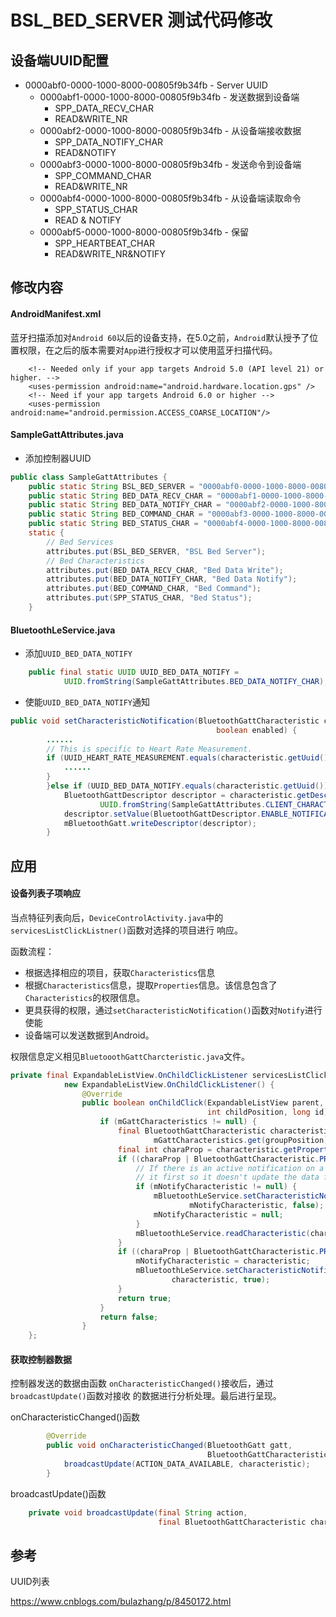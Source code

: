 # BSL_BED_SERVER 测试代码修改

## 设备端UUID配置

* 0000abf0-0000-1000-8000-00805f9b34fb - Server UUID
	* 0000abf1-0000-1000-8000-00805f9b34fb - 发送数据到设备端
		* SPP_DATA_RECV_CHAR
		* READ&WRITE_NR
	* 0000abf2-0000-1000-8000-00805f9b34fb - 从设备端接收数据
		* SPP_DATA_NOTIFY_CHAR
		* READ&NOTIFY
	* 0000abf3-0000-1000-8000-00805f9b34fb - 发送命令到设备端
		* SPP_COMMAND_CHAR
		* READ&WRITE_NR
	* 0000abf4-0000-1000-8000-00805f9b34fb - 从设备端读取命令
		* SPP_STATUS_CHAR
		* READ & NOTIFY
	* 0000abf5-0000-1000-8000-00805f9b34fb - 保留
		* SPP_HEARTBEAT_CHAR
		* READ&WRITE_NR&NOTIFY

## 修改内容

#### AndroidManifest.xml

蓝牙扫描添加对`Android 60`以后的设备支持，在5.0之前，`Android`默认授予了位置权限，在之后的版本需要对`App`进行授权才可以使用蓝牙扫描代码。

```
    <!-- Needed only if your app targets Android 5.0 (API level 21) or higher. -->
    <uses-permission android:name="android.hardware.location.gps" />
    <!-- Need if your app targets Android 6.0 or higher -->
    <uses-permission android:name="android.permission.ACCESS_COARSE_LOCATION"/>
```

#### SampleGattAttributes.java

* 添加控制器UUID

```java
public class SampleGattAttributes {
    public static String BSL_BED_SERVER = "0000abf0-0000-1000-8000-00805f9b34fb";
    public static String BED_DATA_RECV_CHAR = "0000abf1-0000-1000-8000-00805f9b34fb";
    public static String BED_DATA_NOTIFY_CHAR = "0000abf2-0000-1000-8000-00805f9b34fb";
    public static String BED_COMMAND_CHAR = "0000abf3-0000-1000-8000-00805f9b34fb";
    public static String BED_STATUS_CHAR = "0000abf4-0000-1000-8000-00805f9b34fb";
    static {
        // Bed Services
        attributes.put(BSL_BED_SERVER, "BSL Bed Server");
        // Bed Characteristics
        attributes.put(BED_DATA_RECV_CHAR, "Bed Data Write");
        attributes.put(BED_DATA_NOTIFY_CHAR, "Bed Data Notify");
        attributes.put(BED_COMMAND_CHAR, "Bed Command");
        attributes.put(SPP_STATUS_CHAR, "Bed Status");
    }
```

#### BluetoothLeService.java

* 添加`UUID_BED_DATA_NOTIFY`

```java
    public final static UUID UUID_BED_DATA_NOTIFY =
            UUID.fromString(SampleGattAttributes.BED_DATA_NOTIFY_CHAR);
```

* 使能`UUID_BED_DATA_NOTIFY`通知

```java
public void setCharacteristicNotification(BluetoothGattCharacteristic characteristic,
                                              boolean enabled) {
        ......
        // This is specific to Heart Rate Measurement.
        if (UUID_HEART_RATE_MEASUREMENT.equals(characteristic.getUuid())) {
            ......
        }
        }else if (UUID_BED_DATA_NOTIFY.equals(characteristic.getUuid())) {
            BluetoothGattDescriptor descriptor = characteristic.getDescriptor(
                    UUID.fromString(SampleGattAttributes.CLIENT_CHARACTERISTIC_CONFIG));
            descriptor.setValue(BluetoothGattDescriptor.ENABLE_NOTIFICATION_VALUE);
            mBluetoothGatt.writeDescriptor(descriptor);
        }
```

## 应用

#### 设备列表子项响应

当点特征列表向后，`DeviceControlActivity.java`中的`servicesListClickListner()`函数对选择的项目进行
响应。

函数流程：

* 根据选择相应的项目，获取`Characteristics`信息
* 根据`Characteristics`信息，提取`Properties`信息。该信息包含了`Characteristics`的权限信息。
* 更具获得的权限，通过`setCharacteristicNotification()`函数对`Notify`进行使能
* 设备端可以发送数据到Android。

权限信息定义相见`BluetooothGattCharcteristic.java`文件。

```java
private final ExpandableListView.OnChildClickListener servicesListClickListner =
            new ExpandableListView.OnChildClickListener() {
                @Override
                public boolean onChildClick(ExpandableListView parent, View v, int groupPosition,
                                            int childPosition, long id) {
                    if (mGattCharacteristics != null) {
                        final BluetoothGattCharacteristic characteristic =
                                mGattCharacteristics.get(groupPosition).get(childPosition);
                        final int charaProp = characteristic.getProperties();
                        if ((charaProp | BluetoothGattCharacteristic.PROPERTY_READ) > 0) {
                            // If there is an active notification on a characteristic, clear
                            // it first so it doesn't update the data field on the user interface.
                            if (mNotifyCharacteristic != null) {
                                mBluetoothLeService.setCharacteristicNotification(
                                        mNotifyCharacteristic, false);
                                mNotifyCharacteristic = null;
                            }
                            mBluetoothLeService.readCharacteristic(characteristic);
                        }
                        if ((charaProp | BluetoothGattCharacteristic.PROPERTY_NOTIFY) > 0) {
                            mNotifyCharacteristic = characteristic;
                            mBluetoothLeService.setCharacteristicNotification(
                                    characteristic, true);
                        }
                        return true;
                    }
                    return false;
                }
    };
```

#### 获取控制器数据

控制器发送的数据由函数 `onCharacteristicChanged()`接收后，通过`broadcastUpdate()`函数对接收
的数据进行分析处理。最后进行呈现。

onCharacteristicChanged()函数

```java
        @Override
        public void onCharacteristicChanged(BluetoothGatt gatt,
                                            BluetoothGattCharacteristic characteristic) {
            broadcastUpdate(ACTION_DATA_AVAILABLE, characteristic);
        }
```

broadcastUpdate()函数

```java
    private void broadcastUpdate(final String action,
                                 final BluetoothGattCharacteristic characteristic)
```

## 参考

UUID列表

<https://www.cnblogs.com/bulazhang/p/8450172.html>